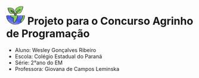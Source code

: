 <h1> <img src="/img/terra.png"> Projeto para o Concurso Agrinho de Programação</h1>
<ul>
  <li>Aluno: Wesley Gonçalves Ribeiro</li>
  <li>Escola: Colégio Estadual do Paraná</li>
  <li>Série: 2°ano do EM</li>
  <li>Professora: Giovana de Campos Leminska</li>
</ul>
